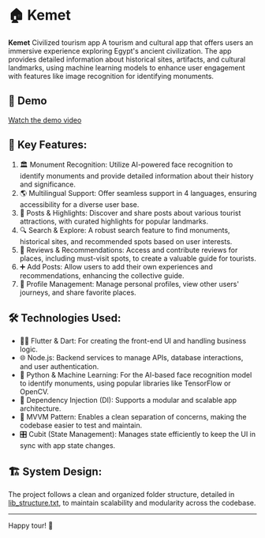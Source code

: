 # 🏠 Kemet

**Kemet**  Civilized tourism app
 A tourism and cultural app that offers users an immersive experience exploring Egypt's ancient civilization. The 
app provides detailed information about historical sites, artifacts, and cultural landmarks, using machine learning 
models to enhance user engagement with features like image recognition for identifying monuments.
## 🎥 Demo

[Watch the demo video](
https://github.com/MohamedKomi/user-attachments/commit/02e88712d0fbc752a9b5df7fb19561aaf59dd9ed)

## 🚀 Key Features:
1. 🏛️ Monument Recognition: Utilize AI-powered face recognition to identify monuments and provide detailed information about their history and significance.
2. 🌎 Multilingual Support: Offer seamless support in 4 languages, ensuring accessibility for a diverse user base.
3. 📍 Posts & Highlights: Discover and share posts about various tourist attractions, with curated highlights for popular landmarks.
4. 🔍 Search & Explore: A robust search feature to find monuments, historical sites, and recommended spots based on user interests.
5. 🌟 Reviews & Recommendations: Access and contribute reviews for places, including must-visit spots, to create a valuable guide for tourists.
6. ➕ Add Posts: Allow users to add their own experiences and recommendations, enhancing the collective guide.
7. 👤 Profile Management: Manage personal profiles, view other users' journeys, and share favorite places.

## 🛠️ Technologies Used:
- 🧑‍💻 Flutter & Dart: For creating the front-end UI and handling business logic.
- 🌐 Node.js: Backend services to manage APIs, database interactions, and user authentication.
- 🐍 Python & Machine Learning: For the AI-based face recognition model to identify monuments, using popular libraries like TensorFlow or OpenCV.
- 💉 Dependency Injection (DI): Supports a modular and scalable app architecture.
- 🧩 MVVM Pattern: Enables a clean separation of concerns, making the codebase easier to test and maintain.
- 🎛️ Cubit (State Management): Manages state efficiently to keep the UI in sync with app state changes.

## 🏗️ System Design:
The project follows a clean and organized folder structure, detailed in [lib_structure.txt](lib_structure.txt), to maintain scalability and modularity across the codebase.

---


Happy tour! 🎉
